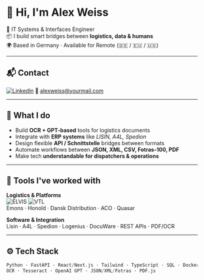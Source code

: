 
# 👋 Hi, I'm Alex Weiss

🚀 IT Systems & Interfaces Engineer  
📦 I build smart bridges between **logistics, data & humans**  
🌍 Based in Germany · Available for Remote (🇩🇪 / 🇪🇺 / 🇺🇸)

---

## 📬 Contact

[![LinkedIn](https://img.shields.io/badge/LinkedIn-blue?logo=linkedin&style=flat-square)](https://www.linkedin.com/in/alexweiss)
📧 alexweiss@yourmail.com

---

## 🧠 What I do

- Build **OCR + GPT-based** tools for logistics documents
- Integrate with **ERP systems** like *LISIN, A4L, Spedion*
- Design flexible **API / Schnittstelle** bridges between formats
- Automate workflows between **JSON, XML, CSV, Fotras-100, PDF**
- Make tech **understandable for dispatchers & operations**

---

## 💼 Tools I've worked with

**Logistics & Platforms**  
![ELVIS](https://upload.wikimedia.org/wikipedia/commons/e/e4/ELVIS_Logistiklogo.png) ![VTL](https://www.vtl.de/fileadmin/_processed_/b/0/csm_Logo_VTL_4c_0611bba5f2.png)  
Emons · Honold · Dansk Distribution · ACO · Quasar

**Software & Integration**  
Lisin · A4L · Spedion · Logenius · DocuWare · REST APIs · PDF/OCR

---

## ⚙️ Tech Stack

```python
Python · FastAPI · React/Next.js · Tailwind · TypeScript · SQL · Docker
OCR · Tesseract · OpenAI GPT · JSON/XML/Fotras · PDF.js
